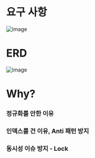 # 요구 사항
![image](https://github.com/user-attachments/assets/e2087eb7-802e-453e-a420-b4692ebf3fc3)

# ERD
![image](https://github.com/user-attachments/assets/5846e9a5-d8d9-4089-a3cf-082131bb7af4)

# Why?
### 정규화를 안한 이유

### 인덱스를 건 이유, Anti 패턴 방지

### 동시성 이슈 방지 - Lock

